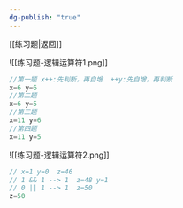 ```yaml
---
dg-publish: "true"
---
```

[[练习题|返回]]

![[练习题-逻辑运算符1.png]]
```java
//第一题 x++:先判断，再自增  ++y:先自增，再判断
x=6 y=6
//第二题
x=6 y=5
//第三题
x=11 y=6
//第四题
x=11 y=5
```
![[练习题-逻辑运算符2.png]]
```java
// x=1 y=0  z=46
// 1 && 1 --> 1  z=48 y=1
// 0 || 1 --> 1  z=50
z=50
```